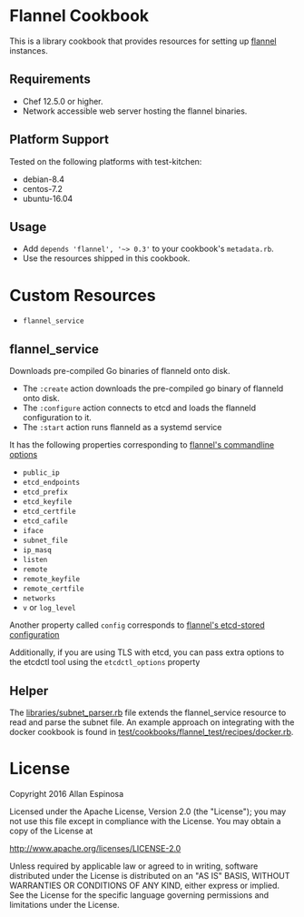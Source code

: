 # Flannel Cookbook

This is a library cookbook that provides resources for setting up
[flannel](https://github.com/coreos/flannel) instances.

## Requirements

* Chef 12.5.0 or higher.
* Network accessible web server hosting the flannel binaries.

## Platform Support

Tested on the following platforms with test-kitchen:

* debian-8.4
* centos-7.2
* ubuntu-16.04

## Usage

* Add `depends 'flannel', '~> 0.3'` to your cookbook's `metadata.rb`.
* Use the resources shipped in this cookbook.

# Custom Resources

* `flannel_service`

## flannel_service

Downloads pre-compiled Go binaries of flanneld onto disk.

* The `:create` action downloads the pre-compiled go binary of flanneld onto
  disk.
* The `:configure` action connects to etcd and loads the flanneld configuration to
  it.
* The `:start` action runs flanneld as a systemd service

It has the following properties corresponding to
[flannel's commandline options](https://github.com/coreos/flannel#key-command-line-options)

* `public_ip`
* `etcd_endpoints`
* `etcd_prefix`
* `etcd_keyfile`
* `etcd_certfile`
* `etcd_cafile`
* `iface`
* `subnet_file`
* `ip_masq`
* `listen`
* `remote`
* `remote_keyfile`
* `remote_certfile`
* `networks`
* `v` or `log_level`

Another property called `config` corresponds to
[flannel's etcd-stored configuration](https://github.com/coreos/flannel#configuration)

Additionally, if you are using TLS with etcd, you can pass extra options to the etcdctl tool using the `etcdctl_options` property

## Helper

The [libraries/subnet_parser.rb](libraries/subnet_parser.rb) file extends the flannel_service resource to read
and parse the subnet file.  An example approach on integrating with the docker cookbook
is found in
[test/cookbooks/flannel_test/recipes/docker.rb](test/cookbooks/flannel_test/recipes/docker.rb).


# License

Copyright 2016 Allan Espinosa

Licensed under the Apache License, Version 2.0 (the "License");
you may not use this file except in compliance with the License.
You may obtain a copy of the License at

  http://www.apache.org/licenses/LICENSE-2.0

Unless required by applicable law or agreed to in writing, software
distributed under the License is distributed on an "AS IS" BASIS,
WITHOUT WARRANTIES OR CONDITIONS OF ANY KIND, either express or implied.
See the License for the specific language governing permissions and
limitations under the License.
